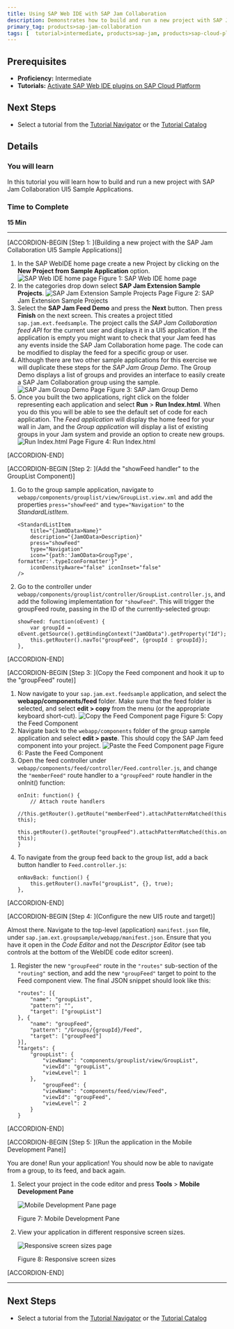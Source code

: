 ```yaml
---
title: Using SAP Web IDE with SAP Jam Collaboration
description: Demonstrates how to build and run a new project with SAP Jam Collaboration UI5 Sample Applications
primary_tag: products>sap-jam-collaboration
tags: [  tutorial>intermediate, products>sap-jam, products>sap-cloud-platform, topic>cloud ]
---
```


## Prerequisites  
 - **Proficiency:** Intermediate
 - **Tutorials:** [Activate SAP Web IDE plugins on SAP Cloud Platform](https://www.sap.com/developer/tutorials/jam-cloud-webide-plugins-activate.html)

## Next Steps
- Select a tutorial from the [Tutorial Navigator](http://www.sap.com/developer/tutorial-navigator.html) or the [Tutorial Catalog](http://www.sap.com/developer/tutorials.html)

## Details
### You will learn  
In this tutorial you will learn how to build and run a new project with SAP Jam Collaboration UI5 Sample Applications.

### Time to Complete
**15 Min**

---


[ACCORDION-BEGIN [Step 1: ](Building a new project with the SAP Jam Collaboration UI5 Sample Applications)]

1. In the SAP WebIDE home page create a new Project by clicking on the **New Project from Sample Application** option.
![SAP Web IDE home page](loiod55d7009558e4d4eae66386625ca356a_HiRes.png)
    Figure 1: SAP Web IDE home page
2. In the categories drop down select **SAP Jam Extension Sample Projects**.
![SAP Jam Extension Sample Projects Page](loio7cd88452fa1e41d0b0695ece280b267d_HiRes.png)
    Figure 2: SAP Jam Extension Sample Projects
3. Select the **SAP Jam Feed Demo** and press the **Next** button. Then press **Finish** on the next screen. This creates a project titled `sap.jam.ext.feedsample`. The project calls the _SAP Jam Collaboration feed API_ for the current user and displays it in a UI5 application. If the application is empty you might want to check that your Jam feed has any events inside the SAP Jam Collaboration home page. The code can be modified to display the feed for a specific group or user.
4. Although there are two other sample applications for this exercise we will duplicate these steps for the _SAP Jam Group Demo_. The Group Demo displays a list of groups and provides an interface to easily create a SAP Jam Collaboration group using the sample.
![SAP Jam Group Demo Page](loio46bb9e22ac7a498eb95bf85dd44fdff6_HiRes.png)
    Figure 3: SAP Jam Group Demo
5. Once you built the two applications, right click on the folder representing each application and select **Run** > **Run Index.html**. When you do this you will be able to see the default set of code for each application. The _Feed application_ will display the home feed for your wall in Jam, and the _Group application_ will display a list of existing groups in your Jam system and provide an option to create new groups.
![Run Index.html Page](loiobc66d6c7d5f64e93918fa780dc7c1026_HiRes.png)
    Figure 4: Run Index.html


[ACCORDION-END]


[ACCORDION-BEGIN [Step 2: ](Add the "showFeed handler" to the GroupList Component)]

1.  Go to the group sample application, navigate to `webapp/components/grouplist/view/GroupList.view.xml` and add the properties `press="showFeed"` and `type="Navigation"` to the _StandardListItem_.
    ```
    <StandardListItem
        title="{JamOData>Name}"
        description="{JamOData>Description}"
        press="showFeed"
        type="Navigation"
        icon="{path:'JamOData>GroupType', formatter:'.typeIconFormatter'}"
        iconDensityAware="false" iconInset="false"
    />
    ```
2.  Go to the controller under `webapp/components/grouplist/controller/GroupList.controller.js`, and add the following implementation for `"showFeed"`. This will trigger the groupFeed route, passing in the ID of the currently-selected group:
    ```
    showFeed: function(oEvent) {
        var groupId = oEvent.getSource().getBindingContext("JamOData").getProperty("Id");
        this.getRouter().navTo("groupFeed", {groupId : groupId});
    },
    ```


[ACCORDION-END]


[ACCORDION-BEGIN [Step 3: ](Copy the Feed component and hook it up to the "groupFeed" route)]

1.  Now navigate to your `sap.jam.ext.feedsample` application, and select the **webapp/components/feed** folder. Make sure that the feed folder is selected, and select **edit > copy** from the menu (or the appropriate keyboard short-cut).
![Copy the Feed Component page](loiof58d33b44b634723a1629aded538ae56_HiRes.png)
    Figure 5: Copy the Feed Component
2.  Navigate back to the `webapp/components` folder of the group sample application and select **edit > paste**. This should copy the SAP Jam feed component into your project.
![Paste the Feed Component page](loio748ee8d7fb1442d4b7b00e4684005203_HiRes.png)
    Figure 6: Paste the Feed Component
3.  Open the feed controller under `webapp/components/feed/controller/Feed.controller.js`, and change the `"memberFeed"` route handler to a `"groupFeed"` route handler in the onInit() function:
    ```
    onInit: function() {
        // Attach route handlers
        //this.getRouter().getRoute("memberFeed").attachPatternMatched(this.onMemberFeedMatched, this);
        this.getRouter().getRoute("groupFeed").attachPatternMatched(this.onGroupFeedMatched, this);
    }
    ```
4.  To navigate from the group feed back to the group list, add a back button handler to `Feed.controller.js`:
    ```
    onNavBack: function() {
        this.getRouter().navTo("groupList", {}, true);
    },
    ```


[ACCORDION-END]


[ACCORDION-BEGIN [Step 4: ](Configure the new UI5 route and target)]

Almost there. Navigate to the top-level (application) `manifest.json` file, under `sap.jam.ext.groupsample/webapp/manifest.json`. Ensure that you have it open in the _Code Editor_ and not the _Descriptor Editor_ (see tab controls at the bottom of the WebIDE code editor screen).

1.  Register the new `"groupFeed"` route in the `"routes"` sub-section of the `"routing"` section, and add the new `"groupFeed"` target to point to the Feed component view. The final JSON snippet should look like this:
    ```
    "routes": [{
        "name": "groupList",
        "pattern": "",
        "target": ["groupList"]
    }, {
        "name": "groupFeed",
        "pattern": "/Groups/{groupId}/Feed",
        "target": ["groupFeed"]
    }],
    "targets": {
        "groupList": {
            "viewName": "components/grouplist/view/GroupList",
            "viewId": "groupList",
            "viewLevel": 1
        },
            "groupFeed": {
            "viewName": "components/feed/view/Feed",
            "viewId": "groupFeed",
            "viewLevel": 2
        }
    }
    ```


[ACCORDION-END]


[ACCORDION-BEGIN [Step 5: ](Run the application in the Mobile Development Pane)]

You are done\! Run your application\! You should now be able to navigate from a group, to its feed, and back again.

1.  Select your project in the code editor and press **Tools** \> **Mobile Development Pane**

    ![Mobile Development Pane page](loio04abdf3b8c90447fb5ec329b68a69b6c_HiRes.png)

    Figure 7: Mobile Development Pane
2.  View your application in different responsive screen sizes.

    ![Responsive screen sizes page](loioc09ad1c6c7904258a9b0224d004056ac_HiRes.png)

    Figure 8: Responsive screen sizes


[ACCORDION-END]


---

## Next Steps
- Select a tutorial from the [Tutorial Navigator](http://www.sap.com/developer/tutorial-navigator.html) or the [Tutorial Catalog](http://www.sap.com/developer/tutorials.html)
